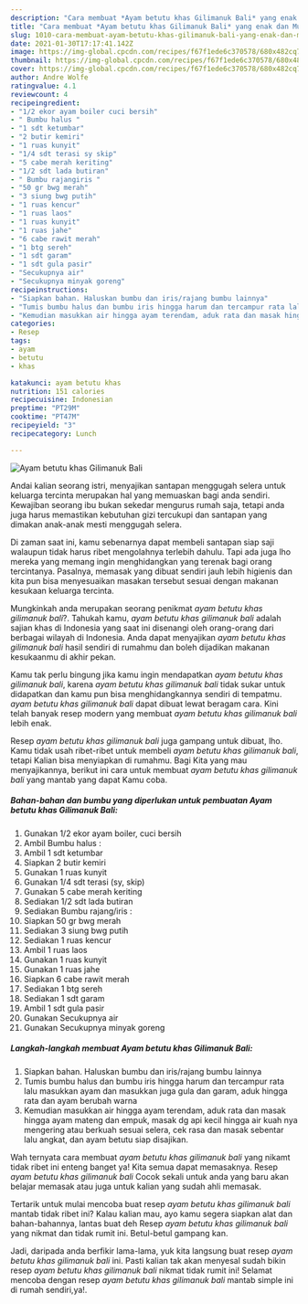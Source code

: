 ```yaml
---
description: "Cara membuat *Ayam betutu khas Gilimanuk Bali* yang enak dan Mudah Dibuat"
title: "Cara membuat *Ayam betutu khas Gilimanuk Bali* yang enak dan Mudah Dibuat"
slug: 1010-cara-membuat-ayam-betutu-khas-gilimanuk-bali-yang-enak-dan-mudah-dibuat
date: 2021-01-30T17:17:41.142Z
image: https://img-global.cpcdn.com/recipes/f67f1ede6c370578/680x482cq70/ayam-betutu-khas-gilimanuk-bali-foto-resep-utama.jpg
thumbnail: https://img-global.cpcdn.com/recipes/f67f1ede6c370578/680x482cq70/ayam-betutu-khas-gilimanuk-bali-foto-resep-utama.jpg
cover: https://img-global.cpcdn.com/recipes/f67f1ede6c370578/680x482cq70/ayam-betutu-khas-gilimanuk-bali-foto-resep-utama.jpg
author: Andre Wolfe
ratingvalue: 4.1
reviewcount: 4
recipeingredient:
- "1/2 ekor ayam boiler cuci bersih"
- " Bumbu halus "
- "1 sdt ketumbar"
- "2 butir kemiri"
- "1 ruas kunyit"
- "1/4 sdt terasi sy skip"
- "5 cabe merah keriting"
- "1/2 sdt lada butiran"
- " Bumbu rajangiris "
- "50 gr bwg merah"
- "3 siung bwg putih"
- "1 ruas kencur"
- "1 ruas laos"
- "1 ruas kunyit"
- "1 ruas jahe"
- "6 cabe rawit merah"
- "1 btg sereh"
- "1 sdt garam"
- "1 sdt gula pasir"
- "Secukupnya air"
- "Secukupnya minyak goreng"
recipeinstructions:
- "Siapkan bahan. Haluskan bumbu dan iris/rajang bumbu lainnya"
- "Tumis bumbu halus dan bumbu iris hingga harum dan tercampur rata lalu masukkan ayam dan masukkan juga gula dan garam, aduk hingga rata dan ayam berubah warna"
- "Kemudian masukkan air hingga ayam terendam, aduk rata dan masak hingga ayam mateng dan empuk, masak dg api kecil hingga air kuah nya mengering atau berkuah sesuai selera, cek rasa dan masak sebentar lalu angkat, dan ayam betutu siap disajikan."
categories:
- Resep
tags:
- ayam
- betutu
- khas

katakunci: ayam betutu khas 
nutrition: 151 calories
recipecuisine: Indonesian
preptime: "PT29M"
cooktime: "PT47M"
recipeyield: "3"
recipecategory: Lunch

---
```



![*Ayam betutu khas Gilimanuk Bali*](https://img-global.cpcdn.com/recipes/f67f1ede6c370578/680x482cq70/ayam-betutu-khas-gilimanuk-bali-foto-resep-utama.jpg)

Andai kalian seorang istri, menyajikan santapan menggugah selera untuk keluarga tercinta merupakan hal yang memuaskan bagi anda sendiri. Kewajiban seorang ibu bukan sekedar mengurus rumah saja, tetapi anda juga harus memastikan kebutuhan gizi tercukupi dan santapan yang dimakan anak-anak mesti menggugah selera.

Di zaman  saat ini, kamu sebenarnya dapat membeli santapan siap saji walaupun tidak harus ribet mengolahnya terlebih dahulu. Tapi ada juga lho mereka yang memang ingin menghidangkan yang terenak bagi orang tercintanya. Pasalnya, memasak yang dibuat sendiri jauh lebih higienis dan kita pun bisa menyesuaikan masakan tersebut sesuai dengan makanan kesukaan keluarga tercinta. 



Mungkinkah anda merupakan seorang penikmat *ayam betutu khas gilimanuk bali*?. Tahukah kamu, *ayam betutu khas gilimanuk bali* adalah sajian khas di Indonesia yang saat ini disenangi oleh orang-orang dari berbagai wilayah di Indonesia. Anda dapat menyajikan *ayam betutu khas gilimanuk bali* hasil sendiri di rumahmu dan boleh dijadikan makanan kesukaanmu di akhir pekan.

Kamu tak perlu bingung jika kamu ingin mendapatkan *ayam betutu khas gilimanuk bali*, karena *ayam betutu khas gilimanuk bali* tidak sukar untuk didapatkan dan kamu pun bisa menghidangkannya sendiri di tempatmu. *ayam betutu khas gilimanuk bali* dapat dibuat lewat beragam cara. Kini telah banyak resep modern yang membuat *ayam betutu khas gilimanuk bali* lebih enak.

Resep *ayam betutu khas gilimanuk bali* juga gampang untuk dibuat, lho. Kamu tidak usah ribet-ribet untuk membeli *ayam betutu khas gilimanuk bali*, tetapi Kalian bisa menyiapkan di rumahmu. Bagi Kita yang mau menyajikannya, berikut ini cara untuk membuat *ayam betutu khas gilimanuk bali* yang mantab yang dapat Kamu coba.

<!--inarticleads1-->

##### Bahan-bahan dan bumbu yang diperlukan untuk pembuatan *Ayam betutu khas Gilimanuk Bali*:

1. Gunakan 1/2 ekor ayam boiler, cuci bersih
1. Ambil  Bumbu halus :
1. Ambil 1 sdt ketumbar
1. Siapkan 2 butir kemiri
1. Gunakan 1 ruas kunyit
1. Gunakan 1/4 sdt terasi (sy, skip)
1. Gunakan 5 cabe merah keriting
1. Sediakan 1/2 sdt lada butiran
1. Sediakan  Bumbu rajang/iris :
1. Siapkan 50 gr bwg merah
1. Sediakan 3 siung bwg putih
1. Sediakan 1 ruas kencur
1. Ambil 1 ruas laos
1. Gunakan 1 ruas kunyit
1. Gunakan 1 ruas jahe
1. Siapkan 6 cabe rawit merah
1. Sediakan 1 btg sereh
1. Sediakan 1 sdt garam
1. Ambil 1 sdt gula pasir
1. Gunakan Secukupnya air
1. Gunakan Secukupnya minyak goreng




<!--inarticleads2-->

##### Langkah-langkah membuat *Ayam betutu khas Gilimanuk Bali*:

1. Siapkan bahan. Haluskan bumbu dan iris/rajang bumbu lainnya
1. Tumis bumbu halus dan bumbu iris hingga harum dan tercampur rata lalu masukkan ayam dan masukkan juga gula dan garam, aduk hingga rata dan ayam berubah warna
1. Kemudian masukkan air hingga ayam terendam, aduk rata dan masak hingga ayam mateng dan empuk, masak dg api kecil hingga air kuah nya mengering atau berkuah sesuai selera, cek rasa dan masak sebentar lalu angkat, dan ayam betutu siap disajikan.




Wah ternyata cara membuat *ayam betutu khas gilimanuk bali* yang nikamt tidak ribet ini enteng banget ya! Kita semua dapat memasaknya. Resep *ayam betutu khas gilimanuk bali* Cocok sekali untuk anda yang baru akan belajar memasak atau juga untuk kalian yang sudah ahli memasak.

Tertarik untuk mulai mencoba buat resep *ayam betutu khas gilimanuk bali* mantab tidak ribet ini? Kalau kalian mau, ayo kamu segera siapkan alat dan bahan-bahannya, lantas buat deh Resep *ayam betutu khas gilimanuk bali* yang nikmat dan tidak rumit ini. Betul-betul gampang kan. 

Jadi, daripada anda berfikir lama-lama, yuk kita langsung buat resep *ayam betutu khas gilimanuk bali* ini. Pasti kalian tak akan menyesal sudah bikin resep *ayam betutu khas gilimanuk bali* nikmat tidak rumit ini! Selamat mencoba dengan resep *ayam betutu khas gilimanuk bali* mantab simple ini di rumah sendiri,ya!.

